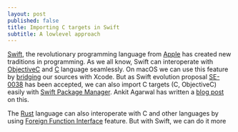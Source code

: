 ```yaml
---
layout: post
published: false
title: Importing C targets in Swift
subtitle: A lowlevel approach
---
```

[Swift](https://swift.org/), the revolutionary programming language from [Apple](http://www.apple.com/) has created new traditions in programming. As we all know, Swift can interoperate with [ObjectiveC](https://en.wikipedia.org/wiki/Objective-C) and [C](https://en.wikipedia.org/wiki/C_(programming_language)) language seamlessly. On macOS we can use this feature by [bridging](https://developer.apple.com/library/ios/documentation/Swift/Conceptual/BuildingCocoaApps/MixandMatch.html#//apple_ref/doc/uid/TP40014216-CH10-ID122) our sources with Xcode. But as Swift evolution proposal [SE-0038](https://github.com/apple/swift-evolution/blob/master/proposals/0038-swiftpm-c-language-targets.md) has been accepted, we can also import C targets (C, ObjectiveC) easily with [Swift Package Manager](https://swift.org/package-manager/). Ankit Agarwal has written a [blog post](https://ankit.im/swift/2016/05/21/creating-objc-cpp-packages-with-swift-package-manager/) on this.

The [Rust](https://www.rust-lang.org) language can also interoperate with C and other languages by    using [Foreign Function Interface](https://doc.rust-lang.org/book/ffi.html) feature. But with Swift, we can do it more